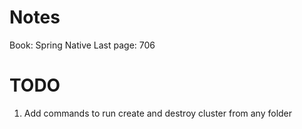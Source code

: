 # Notes
Book: Spring Native
Last page: 706

# TODO

1. Add commands to run create and destroy cluster from any folder